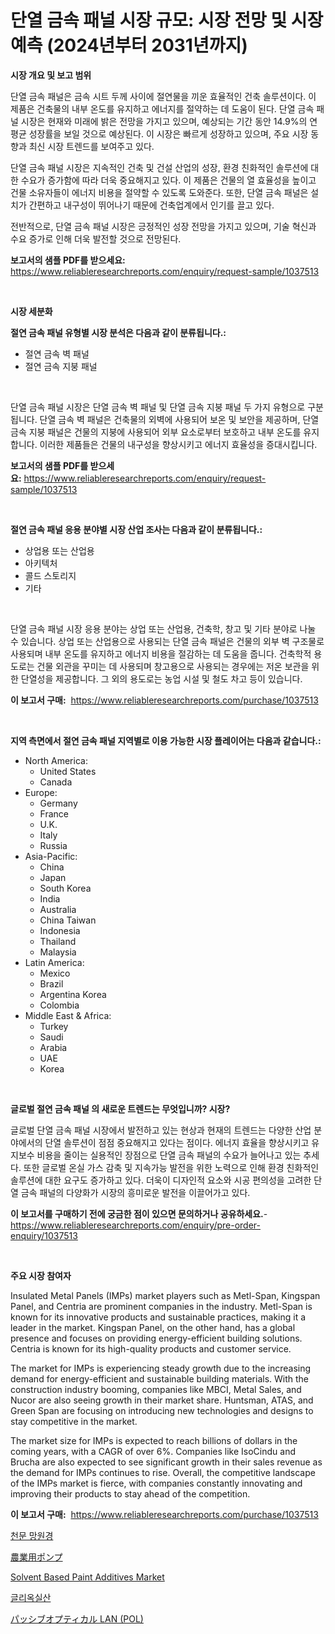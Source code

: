 <p><h1>단열 금속 패널 시장 규모: 시장 전망 및 시장 예측 (2024년부터 2031년까지)</h1></p><p><strong>시장 개요 및 보고 범위</strong></p>
<p><p>단열 금속 패널은 금속 시트 두께 사이에 절연물을 끼운 효율적인 건축 솔루션이다. 이 제품은 건축물의 내부 온도를 유지하고 에너지를 절약하는 데 도움이 된다. 단열 금속 패널 시장은 현재와 미래에 밝은 전망을 가지고 있으며, 예상되는 기간 동안 14.9%의 연평균 성장률을 보일 것으로 예상된다. 이 시장은 빠르게 성장하고 있으며, 주요 시장 동향과 최신 시장 트렌드를 보여주고 있다.</p><p>단열 금속 패널 시장은 지속적인 건축 및 건설 산업의 성장, 환경 친화적인 솔루션에 대한 수요가 증가함에 따라 더욱 중요해지고 있다. 이 제품은 건물의 열 효율성을 높이고 건물 소유자들이 에너지 비용을 절약할 수 있도록 도와준다. 또한, 단열 금속 패널은 설치가 간편하고 내구성이 뛰어나기 때문에 건축업계에서 인기를 끌고 있다.</p><p>전반적으로, 단열 금속 패널 시장은 긍정적인 성장 전망을 가지고 있으며, 기술 혁신과 수요 증가로 인해 더욱 발전할 것으로 전망된다.</p></p>
<p><strong>보고서의 샘플 PDF를 받으세요:</strong> <a href="https://www.reliableresearchreports.com/enquiry/request-sample/1037513">https://www.reliableresearchreports.com/enquiry/request-sample/1037513</a></p>
<p>&nbsp;</p>
<p><strong>시장 세분화</strong></p>
<p><strong>절연 금속 패널 유형별 시장 분석은 다음과 같이 분류됩니다.:</strong></p>
<p><ul><li>절연 금속 벽 패널</li><li>절연 금속 지붕 패널</li></ul></p>
<p>&nbsp;</p>
<p><p>단열 금속 패널 시장은 단열 금속 벽 패널 및 단열 금속 지붕 패널 두 가지 유형으로 구분됩니다. 단열 금속 벽 패널은 건축물의 외벽에 사용되어 보온 및 보안을 제공하며, 단열 금속 지붕 패널은 건물의 지붕에 사용되어 외부 요소로부터 보호하고 내부 온도를 유지합니다. 이러한 제품들은 건물의 내구성을 향상시키고 에너지 효율성을 증대시킵니다.</p></p>
<p><strong>보고서의 샘플 PDF를 받으세요:</strong>&nbsp;<a href="https://www.reliableresearchreports.com/enquiry/request-sample/1037513">https://www.reliableresearchreports.com/enquiry/request-sample/1037513</a></p>
<p>&nbsp;</p>
<p><strong> 절연 금속 패널 응용 분야별 시장 산업 조사는 다음과 같이 분류됩니다.:</strong></p>
<p><ul><li>상업용 또는 산업용</li><li>아키텍처</li><li>콜드 스토리지</li><li>기타</li></ul></p>
<p>&nbsp;</p>
<p><p>단열 금속 패널 시장 응용 분야는 상업 또는 산업용, 건축학, 창고 및 기타 분야로 나눌 수 있습니다. 상업 또는 산업용으로 사용되는 단열 금속 패널은 건물의 외부 벽 구조물로 사용되며 내부 온도를 유지하고 에너지 비용을 절감하는 데 도움을 줍니다. 건축학적 용도로는 건물 외관을 꾸미는 데 사용되며 창고용으로 사용되는 경우에는 저온 보관을 위한 단열성을 제공합니다. 그 외의 용도로는 농업 시설 및 철도 차고 등이 있습니다.</p></p>
<p><strong>이 보고서 구매:</strong>&nbsp; <a href="https://www.reliableresearchreports.com/purchase/1037513">https://www.reliableresearchreports.com/purchase/1037513</a></p>
<p>&nbsp;</p>
<p><strong>지역 측면에서 절연 금속 패널 지역별로 이용 가능한 시장 플레이어는 다음과 같습니다.:</strong></p>
<p><ul>
    <li>
        North America:
        <ul>
            <li>United States</li>
            <li>Canada</li>
        </ul>
    </li>
    <li>
        Europe:
        <ul>
            <li>Germany</li>
            <li>France</li>
            <li>U.K.</li>
            <li>Italy</li>
            <li>Russia</li>
        </ul>
    </li>
    <li>
        Asia-Pacific:
        <ul>
            <li>China</li>
            <li>Japan</li>
            <li>South Korea</li>
            <li>India</li>
            <li>Australia</li>
            <li>China Taiwan</li>
            <li>Indonesia</li>
            <li>Thailand</li>
            <li>Malaysia</li>
        </ul>
    </li>
    <li>
        Latin America:
        <ul>
            <li>Mexico</li>
            <li>Brazil</li>
            <li>Argentina Korea</li>
            <li>Colombia</li>
        </ul>
    </li>
    <li>
        Middle East & Africa:
        <ul>
            <li>Turkey</li>
            <li>Saudi</li>
            <li>Arabia</li>
            <li>UAE</li>
            <li>Korea</li>
        </ul>
    </li>
    </ul></p>
<p>&nbsp;</p>
<p><strong>글로벌 절연 금속 패널 의 새로운 트렌드는 무엇입니까? 시장?</strong></p>
<p><p>글로벌 단열 금속 패널 시장에서 발전하고 있는 현상과 현재의 트렌드는 다양한 산업 분야에서의 단열 솔루션이 점점 중요해지고 있다는 점이다. 에너지 효율을 향상시키고 유지보수 비용을 줄이는 실용적인 장점으로 단열 금속 패널의 수요가 늘어나고 있는 추세다. 또한 글로벌 온실 가스 감축 및 지속가능 발전을 위한 노력으로 인해 환경 친화적인 솔루션에 대한 요구도 증가하고 있다. 더욱이 디자인적 요소와 시공 편의성을 고려한 단열 금속 패널의 다양화가 시장의 흥미로운 발전을 이끌어가고 있다.</p></p>
<p><strong>이 보고서를 구매하기 전에 궁금한 점이 있으면 문의하거나 공유하세요.</strong>- <a href="https://www.reliableresearchreports.com/enquiry/pre-order-enquiry/1037513">https://www.reliableresearchreports.com/enquiry/pre-order-enquiry/1037513</a></p>
<p>&nbsp;</p>
<p><strong>주요 시장 참여자</strong></p>
<p><p>Insulated Metal Panels (IMPs) market players such as Metl-Span, Kingspan Panel, and Centria are prominent companies in the industry. Metl-Span is known for its innovative products and sustainable practices, making it a leader in the market. Kingspan Panel, on the other hand, has a global presence and focuses on providing energy-efficient building solutions. Centria is known for its high-quality products and customer service.</p><p>The market for IMPs is experiencing steady growth due to the increasing demand for energy-efficient and sustainable building materials. With the construction industry booming, companies like MBCI, Metal Sales, and Nucor are also seeing growth in their market share. Huntsman, ATAS, and Green Span are focusing on introducing new technologies and designs to stay competitive in the market.</p><p>The market size for IMPs is expected to reach billions of dollars in the coming years, with a CAGR of over 6%. Companies like IsoCindu and Brucha are also expected to see significant growth in their sales revenue as the demand for IMPs continues to rise. Overall, the competitive landscape of the IMPs market is fierce, with companies constantly innovating and improving their products to stay ahead of the competition.</p></p>
<p><strong>이 보고서 구매:</strong>&nbsp;&nbsp;<a href="https://www.reliableresearchreports.com/purchase/1037513">https://www.reliableresearchreports.com/purchase/1037513</a></p>
<p><p><a href="https://medium.com/@sammyultyylrich9067856/%EC%B2%9C%EB%AC%B8%EB%A7%9D%EC%9B%90%EA%B2%BD-%EC%8B%9C%EC%9E%A5%EC%9D%80-%EC%8B%9C%EC%9E%A5-%EC%A0%90%EC%9C%A0%EC%9C%A8-%EA%B7%9C%EB%AA%A8-%EB%B0%8F-2031%EB%85%84%EA%B9%8C%EC%A7%80-%EC%98%88%EC%83%81%EB%90%9C-%EC%98%88%EC%B8%A1%EC%97%90-%EC%B4%88%EC%A0%90%EC%9D%84-%EB%A7%9E%EC%B6%A5%EB%8B%88%EB%8B%A4-77cc1e3f9542">천문 망원경</a></p><p><a href="https://medium.com/@anton65482023/%E8%BE%B2%E6%A5%AD%E3%83%9D%E3%83%B3%E3%83%97%E5%B8%82%E5%A0%B4-%E5%B8%82%E5%A0%B4%E3%82%B7%E3%82%A7%E3%82%A2-%E5%B8%82%E5%A0%B4%E5%8B%95%E5%90%91-%E3%81%8A%E3%82%88%E3%81%B3%E5%B0%86%E6%9D%A5%E3%81%AE%E6%88%90%E9%95%B7%E3%82%92%E6%8E%A2%E3%82%8B-8a90303108db">農業用ポンプ</a></p><p><a href="https://issuu.com/reportprime-2/docs/solvent-based-paint-additives-market-size-2030.ppt">Solvent Based Paint Additives Market</a></p><p><a href="https://github.com/vskv4779xr1/Market-Research-Report-List-1/blob/main/1577508188933.md">글리옥실산</a></p><p><a href="https://medium.com/@anton65482023/%E3%83%91%E3%83%83%E3%82%B7%E3%83%96%E5%85%89lan-pol-%E5%B8%82%E5%A0%B4%E3%81%AE%E3%82%B5%E3%82%A4%E3%82%BA%E3%81%A8%E5%B8%82%E5%A0%B4%E5%8B%95%E5%90%91-%E5%AE%8C%E5%85%A8%E3%81%AA%E6%A5%AD%E7%95%8C%E6%A6%82%E8%A6%81-2024%E5%B9%B4%E3%81%8B%E3%82%892031%E5%B9%B4%E3%81%BE%E3%81%A7-15f313c2a573">パッシブオプティカル LAN (POL)</a></p></p>
